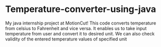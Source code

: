 # Temperature-converter-using-java
My java internship project at MotionCut!
This code converts temperature from celsius to Fahrenheit and vice versa.
It enables us to take input temperature from user and convert it to desired unit.
We can also check validity of the entered temperature values of specified unit
